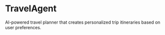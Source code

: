 # TravelAgent
AI-powered travel planner that creates personalized trip itineraries based on user preferences.
